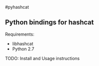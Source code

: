#pyhashcat

Python bindings for hashcat
------

Requirements: 
* libhashcat
* Python 2.7

TODO: Install and Usage instructions

